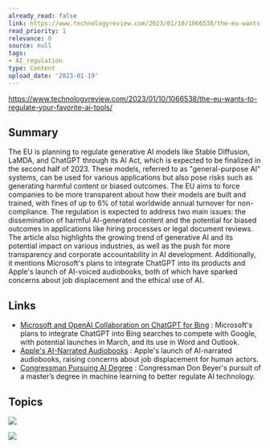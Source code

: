```yaml
---
already_read: false
link: https://www.technologyreview.com/2023/01/10/1066538/the-eu-wants-to-regulate-your-favorite-ai-tools/
read_priority: 1
relevance: 0
source: null
tags:
- AI_regulation
type: Content
upload_date: '2023-01-19'
---
```


https://www.technologyreview.com/2023/01/10/1066538/the-eu-wants-to-regulate-your-favorite-ai-tools/
## Summary

The EU is planning to regulate generative AI models like Stable Diffusion, LaMDA, and ChatGPT through its AI Act, which is expected to be finalized in the second half of 2023. These models, referred to as "general-purpose AI" systems, can be used for various applications but also pose risks such as generating harmful content or biased outcomes. The EU aims to force companies to be more transparent about how their models are built and trained, with fines of up to 6% of total worldwide annual turnover for non-compliance. The regulation is expected to address two main issues: the dissemination of harmful AI-generated content and the potential for biased outcomes in applications like hiring processes or legal document reviews. The article also highlights the growing trend of generative AI and its potential impact on various industries, as well as the push for more transparency and corporate accountability in AI development. Additionally, it mentions Microsoft's plans to integrate ChatGPT into its products and Apple's launch of AI-voiced audiobooks, both of which have sparked concerns about job displacement and the ethical use of AI.
## Links

- [Microsoft and OpenAI Collaboration on ChatGPT for Bing](https://www.theinformation.com/articles/microsoft-and-openai-working-on-chatgpt-powered-bing-in-challenge-to-google?rc=e9y5ks) : Microsoft's plans to integrate ChatGPT into Bing searches to compete with Google, with potential launches in March, and its use in Word and Outlook.
- [Apple's AI-Narrated Audiobooks](https://www.theguardian.com/technology/2023/jan/04/apple-artificial-intelligence-ai-audiobooks) : Apple's launch of AI-narrated audiobooks, raising concerns about job displacement for human actors.
- [Congressman Pursuing AI Degree](https://www.washingtonpost.com/dc-md-va/2022/12/28/beyer-student-artificial-intelligence-degree/) : Congressman Don Beyer's pursuit of a master’s degree in machine learning to better regulate AI technology.

## Topics

![](topics/Concept/AI%20Regulation)

![](topics/Concept/Generative%20AI)